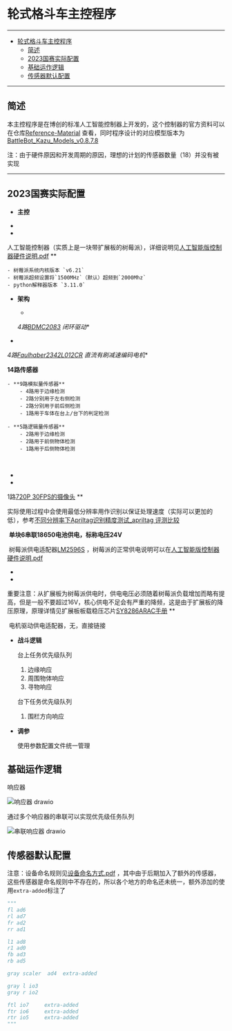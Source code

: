 # 轮式格斗车主控程序

------
<!-- TOC -->

* [轮式格斗车主控程序](#轮式格斗车主控程序)
    * [简述](#简述)
    * [2023国赛实际配置](#2023国赛实际配置)
    * [基础运作逻辑](#基础运作逻辑)
    * [传感器默认配置](#传感器默认配置)

<!-- TOC -->
------

## 简述

本主控程序是在博创的标准人工智能控制器上开发的，这个控制器的官方资料可以在仓库[Reference-Material](https://github.com/Kazu-Kusa/Reference-Material/tree/main/TOTURIAL)
查看，同时程序设计的对应模型版本为[BattleBot_Kazu_Models_v0.8.7.8](https://github.com/Kazu-Kusa/BattleBot_Kazu_Models/releases/tag/v0.8.7.8)

注：由于硬件原因和开发周期的原因，理想的计划的传感器数量（18）并没有被实现

------

## 2023国赛实际配置

- **主控**

*

*

人工智能控制器（实质上是一块带扩展板的树莓派），详细说明见[人工智能版控制器硬件说明.pdf](https://github.com/Kazu-Kusa/Reference-Material/blob/main/TOTURIAL/创意之星人工智能版控制器硬件说明.pdf)
**

    - 树莓派系统内核版本 `v6.21`
    - 树莓派超频设置将`1500MHz`（默认）超频到`2000Mhz`
    - python解释器版本 `3.11.0`

- **架构**

    *
  *4路[BDMC2083](https://github.com/Kazu-Kusa/Reference-Material/tree/main/TOTURIAL/%E9%A9%B1%E5%8A%A8%E5%99%A8%E8%B0%83%E8%AF%95)
  闭环驱动**

*

*4路[Faulhaber2342L012CR](https://item.taobao.com/item.htm?spm=a1z09.2.0.0.271e2e8dwBT4HS&id=20965620027&_u=a3un1ne9d249)
直流有刷减速编码电机**

**14路传感器**

    - **9路模拟量传感器**
        - 4路用于边缘检测
        - 2路分别用于左右侧检测
        - 2路分别用于前后侧检测
        - 1路用于车体在台上/台下的判定检测

    - **5路逻辑量传感器**
        - 2路用于边缘检测
        - 2路用于前侧物体检测
        - 1路用于后侧物体检测

​

*

*

1路[720P 30FPS的摄像头](https://detail.tmall.com/item.htm?abbucket=15&id=655422944269&ns=1&spm=a21n57.1.0.0.4402523ctOgRLp)
**

​
实际使用过程中会使用最低分辨率用作识别以保证处理速度（实际可以更加的低），参考[不同分辨率下Apriltag识别精度测试_apriltag 评测比较](https://blog.csdn.net/zhuoqingjoking97298/article/details/122316966)

​    **单块6串联18650电池供电，标称电压24V**

​
树莓派供电适配器[LM2596S](https://detail.tmall.com/item.htm?_u=a3un1ne9688d&id=672825188272&spm=a1z09.2.0.0.3dee2e8dzyr0Xh)
，树莓派的正常供电说明可以在[人工智能版控制器硬件说明.pdf](https://github.com/Kazu-Kusa/Reference-Material/blob/main/TOTURIAL/创意之星人工智能版控制器硬件说明.pdf)

*

*

重要注意：从扩展板为树莓派供电时，供电电压必须随着树莓派负载增加而略有提高，但是一般不要超过16V，核心供电不足会有严重的降频，这是由于扩展板的降压原理，原理详情见扩展板板载稳压芯片[SY8286ARAC手册](https://item.szlcsc.com/189643.html)
**

​ 电机驱动供电适配器，无，直接链接

- **战斗逻辑**

  台上任务优先级队列

    1. 边缘响应
    2. 周围物体响应
    3. 寻物响应

  台下任务优先级队列

    1. 围栏方向响应

- **调参**

  使用参数配置文件统一管理

## 基础运作逻辑

响应器

![响应器 drawio](https://github.com/Kazu-Kusa/BattleBot_Kazu_Control/assets/88489697/b4650c6a-c337-4bb1-9b27-29d3846bb7c6)

通过多个响应器的串联可以实现优先级任务队列

![串联响应器 drawio](https://github.com/Kazu-Kusa/BattleBot_Kazu_Control/assets/88489697/dff0d956-4e9c-419e-b623-d188d537a17c)

## 传感器默认配置

注意：设备命名规则见[设备命名方式.pdf](https://github.com/Kazu-Kusa/Reference-Material/blob/main/技术参考/设备命名方式.pdf)
，其中由于后期加入了额外的传感器，这些传感器是命名规则中不存在的，所以各个地方的命名还未统一，额外添加的使用`extra-added`标注了

```python
"""
fl ad6
rl ad7
fr ad2
rr ad1

l1 ad8
r1 ad0
fb ad3
rb ad5

gray scaler  ad4  extra-added

gray l io3
gray r io2

ftl io7 	extra-added
ftr io6		extra-added
rtr io5		extra-added
"""
```
